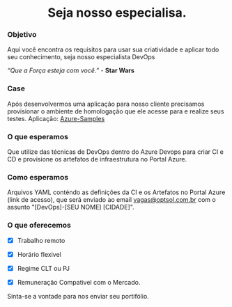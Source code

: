 <h1 align="center">Seja nosso especialisa.</h1>

### Objetivo

Aqui você encontra os requisitos para usar sua criatividade e aplicar todo seu conhecimento, seja nosso especialista DevOps

*“Que a Força esteja com você.”* - **Star Wars**

### Case
Após desenvolvermos uma aplicação para nosso cliente precisamos provisionar o ambiente de homologação que ele acesse para e realize seus testes. 
Aplicação: [Azure-Samples](https://github.com/Azure-Samples/dotnet-core-api)

### O que esperamos
Que utilize das técnicas de DevOps dentro do Azure Devops para criar CI e CD e provisione os artefatos de infraestrutura no Portal Azure.

### Como esperamos
Arquivos YAML conténdo as definições da CI e os Artefatos no Portal Azure (link de acesso), que será enviado ao email vagas@optsol.com.br com o assunto "[DevOps]-[SEU NOME] [CIDADE]".

### O que oferecemos
- [x] Trabalho remoto
- [x] Horário flexivel
- [x] Regime CLT ou PJ
- [x] Remuneração Compativel com o Mercado.


Sinta-se a vontade para nos enviar seu portifólio.
